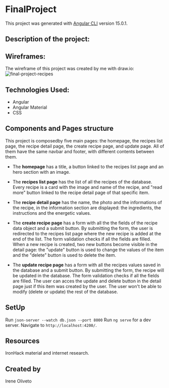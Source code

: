 # FinalProject

This project was generated with [Angular CLI](https://github.com/angular/angular-cli) version 15.0.1.

## Description of the project:

## Wireframes:
The wireframe of this project was created by me with draw.io:
![final-project-recipes](https://user-images.githubusercontent.com/106282460/206898513-61428ce5-32af-4ee0-bbd5-cc13be3ae883.png)

## Technologies Used:
* Angular
* Angular Material
* CSS

## Components and Pages structure
This project is composedby five main pages: the homepage, the recipes list page, the recipe detail page, the create recipe page, and update page. All of them have the same navbar and footer, with different contents between them.
* The **homepage** has a title, a button linked to the recipes list page and an hero section with an image.

* The **recipes list page** has the list of all the recipes of the database. Every recipe is a card with the image and name of the recipe, and "read more" button linked to the recipe detail page of that specific item.

* The **recipe detail page** has the name, the photo and the informations of the recipe, in the information section are displayed: the ingredients, the instructions and the energetic values. 

* The **create recipe page** has a form with all the the fields of the recipe data object and a submit button. By submitting the form, the user is redirected to the recipes list page where the new recipe is added at the end of the list. The form validation checks if all the fields are filled. When a new recipe is created, two new buttons become visible in the detail page: the "update" button is used to change the values of the item and the "delete" button is used to delete the item.

* The **update recipe page** has a form with all the recipes values saved in the database and a submit button. By submitting the form, the recipe will be updated in the database. The form validation checks if all the fields are filled. 
The user can acces the update and delete button in the detail page just if this item was created by the user. The user won't be able to modify (delete or update) the rest of the database.

## SetUp
Run `json-server --watch db.json --port 8000`
Run `ng serve` for a dev server. 
Navigate to `http://localhost:4200/`.

## Resources
IronHack material and internet research.

## Created by
Irene Oliveto
